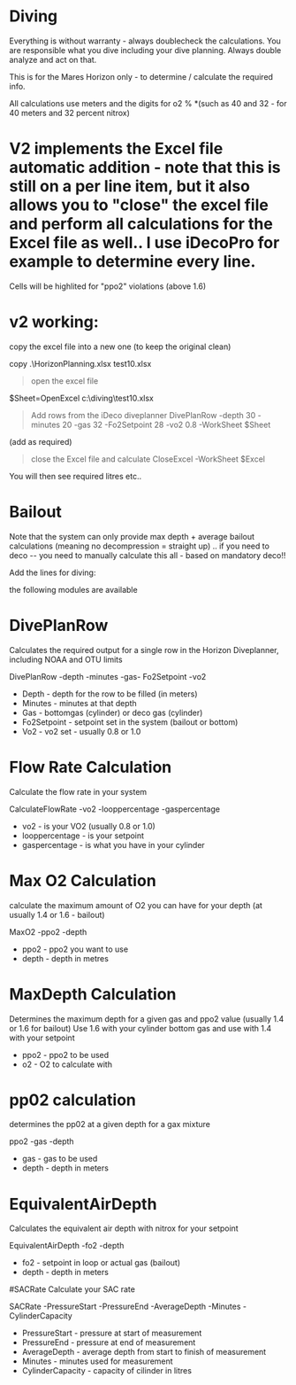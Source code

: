 # Diving
Everything is without warranty - always doublecheck the calculations. You are responsible what you dive including your dive planning. Always double analyze and act on that.


This is for the Mares Horizon only - to determine / calculate the required info.

All calculations use meters and the digits for o2 % *(such as 40 and 32   - for 40 meters and 32 percent nitrox)


# V2 implements the Excel file automatic addition - note that this is still on a per line item, but it also allows you to "close" the excel file and perform all calculations for the Excel file as well.. I use iDecoPro for example to determine every line. 

Cells will be highlited for "ppo2" violations (above 1.6) 

# v2 working: 

copy the excel file into a new one (to keep the original clean)

copy .\HorizonPlanning.xlsx test10.xlsx

>open the excel file
>
$Sheet=OpenExcel c:\diving\test10.xlsx
>Add rows from the iDeco diveplanner
DivePlanRow -depth 30 -minutes 20 -gas 32 -Fo2Setpoint 28 -vo2 0.8 -WorkSheet $Sheet

(add as required)
>close the Excel file and calculate
CloseExcel -WorkSheet $Excel

You will then see required litres etc.. 

# Bailout
Note that the system can only provide max depth + average bailout calculations (meaning no decompression = straight up) .. if you need to deco -- you need to manually calculate this all - based on mandatory deco!!

Add the lines for diving: 

the following modules are available

# DivePlanRow
Calculates the required output for a single row in the Horizon Diveplanner, including NOAA and OTU limits

DivePlanRow -depth -minutes -gas- Fo2Setpoint -vo2

* Depth  - depth for the row to be filled (in meters)
* Minutes  - minutes at that depth
* Gas - bottomgas (cylinder) or deco gas (cylinder)
* Fo2Setpoint - setpoint set in the system (bailout or bottom)
* Vo2 - vo2 set - usually 0.8 or 1.0



# Flow Rate Calculation
Calculate the flow rate in your system

CalculateFlowRate -vo2 -looppercentage -gaspercentage

* vo2 - is your VO2 (usually 0.8 or 1.0)
* looppercentage - is your setpoint 
* gaspercentage - is what you have in your cylinder

# Max O2 Calculation


calculate the maximum amount of O2 you can have for your depth (at usually 1.4 or 1.6 - bailout)

MaxO2 -ppo2 -depth


* ppo2 - ppo2 you want to use
* depth - depth in metres

# MaxDepth Calculation
Determines the maximum depth for a given gas and ppo2 value (usually 1.4 or 1.6 for bailout)
Use 1.6 with your cylinder bottom gas and use with 1.4 with your setpoint

* ppo2 - ppo2 to be used
* o2 - O2 to calculate with

# pp02 calculation

determines the pp02 at a given depth for a gax mixture

ppo2 -gas -depth

* gas - gas to be used
* depth - depth in meters

# EquivalentAirDepth 
Calculates the equivalent air depth with nitrox for your setpoint

EquivalentAirDepth -fo2 -depth

* fo2 - setpoint in loop or actual gas (bailout)
* depth - depth in meters

#SACRate
Calculate your SAC rate

SACRate -PressureStart -PressureEnd -AverageDepth -Minutes -CylinderCapacity

* PressureStart - pressure at start of measurement 
* PressureEnd - pressure at end of measurement
* AverageDepth - average depth from start to finish of measurement
* Minutes - minutes used for measurement
* CylinderCapacity - capacity of cilinder in litres



